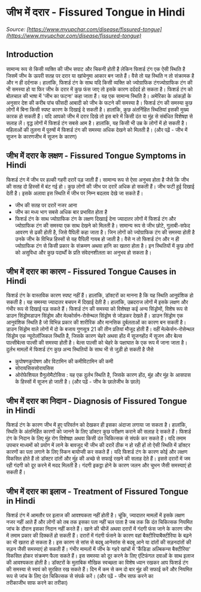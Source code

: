 # जीभ में दरार - Fissured Tongue in Hindi
_Source: [https://www.myupchar.com/disease/fissured-tongue](https://www.myupchar.com/disease/fissured-tongue)_

## Introduction
सामान्य रूप से किसी व्यक्ति की जीभ सपाट और चिकनी होती है लेकिन फिशर्ड टंग एक ऐसी स्थिति है जिसमें जीभ के ऊपरी सतह पर दरार या खांचेनुमा आकार बन जाते हैं। वैसे तो यह स्थिति न तो संक्रामक है और न ही दर्दनाक। हालांकि, फिशर्ड टंग के साथ यदि किसी व्यक्ति को ज्योग्राफिक टंगज्योग्राफिक टंग की भी समस्या हो या फिर जीभ के दरार में कुछ फंस जाए तो इसके कारण दर्ददर्द हो सकता है।
फिशर्ड टंग को बोलचाल की भाषा में 'जीभ का फटना' कहा जाता हैं। यह एक सामान्य स्थिति है। अमेरिका के आंकड़ों के अनुसार देश की करीब पांच फीसदी आबादी को जीभ के फटने की समस्या है। फिशर्ड टंग की समस्या कुछ लोगों में बिना किसी स्पष्ट कारण के दिखाई दे सकती है। हालांकि, कुछ अंतर्निहित स्थितियां इसकी मुख्य कारक हो सकती हैं। यदि आपको जीभ में दरार दिखे तो इस बारे में किसी दंत या मुंह से संबंधित विशेषज्ञ से सलाह लें।
वृद्ध लोगों में फिशर्ड टंग सबसे आम है। हालांकि, यह किसी भी उम्र के लोगों में हो सकती है। महिलाओं की तुलना में पुरुषों में फिशर्ड टंग की समस्या अधिक देखने को मिलती है।
(और पढ़ें - जीभ में सूजन के कारणजीभ में सूजन के कारण)

## जीभ में दरार के लक्षण - Fissured Tongue Symptoms in Hindi
फिशर्ड टंग में जीभ पर हल्की गहरी दरारें पड़ जाती हैं। सामान्य रूप से ऐसा अनुभव होता है जैसे कि जीभ की सतह दो हिस्सों में बंट गई हो। कुछ लोगों की जीभ पर दरारें अधिक हो सकती हैं। जीभ फटी हुई दिखाई देती है। इसके अलावा इस स्थिति में जीभ पर निम्न बदलाव देखे जा सकते हैं।
- जीभ की सतह पर दरारें नजर आना
- जीभ का मध्य भाग सबसे अधिक बार प्रभावित होता है
- फिशर्ड टंग के साथ ज्योग्राफिक टंग के लक्षण दिखााई देना
ज्यादातर लोगों में फिशर्ड टंग और ज्योग्राफिक टंग की समस्या एक साथ देखने को मिलती है। सामान्य रूप से जीभ छोटे, गुलाबी-सफेद आवरण से ढकी होती है, जिसे पैपिली कहा जाता है। जिन लोगों को ज्योग्राफिक टंग की समस्या होती है उनके जीभ के विभिन्न हिस्सों से यह पैपिली गायब हो जाती है। वैसे न तो फिशर्ड टंग और न ही ज्योग्राफिक टंग से किसी प्रकार के संक्रमण अथवा हानि का खतरा होता है। इन स्थितियों में कुछ लोगों को असुविधा और कुछ पदार्थों के प्रति संवेदनशीलता का अनुभव हो सकता है।

## जीभ में दरार का कारण - Fissured Tongue Causes in Hindi
फिशर्ड टंग के वास्तविक कारण स्पष्ट नहीं हैं। हालांकि, डॉक्टरों का मानना है कि यह स्थिति आनुवंशिक हो सकती है। यह समस्या ज्यादातर बचपन में दिखाई देती है। हालांकि, उम्रदराज लोगों में इसके लक्षण और गंभीर रूप से दिखाई पड़ सकते हैं।
फिशर्ड टंग की समस्या को विशेषज्ञ कई अन्य सिंड्रोमों, विशेष रूप से डाउन सिंड्रोमडाउन सिंड्रोम और मेल्कोर्सन-रोसेन्थल सिंड्रोम से जोड़कर देखते हैं। डाउन सिंड्रोम एक आनुवंशिक स्थिति है जो विभिन्न प्रकार की शारीरिक और मानसिक दुर्बलताओं का कारण बन सकती है। डाउन सिंड्रोम वाले लोगों में दो के बजाय गुणसूत्र 21 की तीन प्रतियां मौजूद होती हैं। वहीं मेल्केर्सन-रोसेन्थल सिंड्रोम एक न्यूरोलॉजिकल स्थिति है, जिसके कारण चेहरे अथवा होंठ में सूजनहोंठ में सूजन और बेल्स पाल्सीबेल्स पाल्सी की समस्या होती है। बेल्स पाल्सी को चेहरे के पक्षाघात के एक रूप में जाना जाता है।
दुर्लभ मामलों में फिशर्ड टंग कुछ अन्य स्थितियों के साथ भी से जुड़ी हो सकती है जैसे
- कुपोषणकुपोषण और विटामिन की कमीविटामिन की कमी
- सोरायसिससोरायसिस
- ओरोफेशियल ग्रैनुलोमैटोसिस : यह एक दुर्लभ स्थिति है, जिसके कारण होंठ, मुंह और मुंह के आसपास के हिस्सों में सूजन हो जाती है।
(और पढ़ें - जीभ के छालेजीभ के छाले)

## जीभ में दरार का निदान - Diagnosis of Fissured Tongue in Hindi
फिशर्ड टंग के कारण जीभ में हुए परिवर्तन को देखकर ही इसका अंदाजा लगाया जा सकता है। हालांकि, स्थिति के अंतनिर्हित कारणों को जानने के लिए डॉक्टर कुछ परीक्षण कराने की सलाह दे सकते हैं। फिशर्ड टंग के निदान के लिए मुंह रोग विशेषज्ञ अथवा किसी दंत चिकित्सक से संपर्क कर सकते हैं। यदि तमाम उपचार माध्यमों को प्रयोग में लाने के बावजूद भी जीभ की दरारें ठीक न हो रही हों तो ऐसी स्थिति में डॉक्टर कारणों का पता लगाने के लिए स्किन बायोप्सी कर सकते हैं।
यदि फिशर्ड टंग के कारण कोई और लक्षण विकसित होते हैं तो डॉक्टर दांतों और मुंंह की अच्छे से सफाई रखने की सलाह देते हैं। इससे दरारों में जम रही गंदगी को दूर करने में मदद मिलती है। गंदगी इकट्ठा होने के कारण जलन और चुभन जैसी समस्याएं हो सकती हैं।

## जीभ में दरार का इलाज - Treatment of Fissured Tongue in Hindi
फिशर्ड टंग में आमतौर पर इलाज की आवश्यकता नहीं होती है। चूंकि, ज्यादातर मामलों में इसके लक्षण नजर नहीं आते हैं और लोगों को तब तक इसका पता नहीं चल पाता है जब तक कि दंत चिकित्सक नियमित जांच के दौरान इसका निदान नहीं करते हैं।
खाने की चीजें अथवा दरारों में गंदगी फंस जाने के कारण जीभ में तमाम प्रकार की दिक्कतें हो सकती हैं। दरारों में गंदगी फंंसने के कारण वहां बैक्टीरियाबैक्टीरिया के बढ़ने का भी खतरा हो सकता है। इस कारण से सांस से बदबू आनेसांस से बदबू आने या दांतों की सड़नदांतों की सड़न जैसी समस्याएं हो सकती हैं। गंभीर मामलों में जीभ के गहरे खांचों में 'कैंडिडा अल्बिकन्स बैक्टीरिया' विकसित होकर संक्रमण फैला सकते हैं। इस समस्या को दूर करने के लिए एंटिफंगल दवाओं के साथ इलाज की आवश्यकता होती है।
डॉक्टरों के मुताबिक मौखिक स्वच्छता का विशेष ध्यान रखकर आप फिशर्ड टंग की समस्या से स्वयं को सुरक्षित रख सकते हैं। दिन में कम से कम दो बार मुंह की सफाई करें और नियमित रूप से जांच के लिए दंत चिकित्सक से संपर्क करें।
(और पढ़ें - जीभ साफ करने का तरीकाजीभ साफ करने का तरीका)

